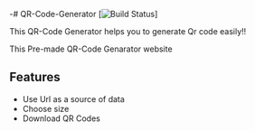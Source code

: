 -# QR-Code-Generator
[![Build Status](https://enchanting-llama-b91ea1.netlify.app/)]

This QR-Code Generator helps you to generate Qr code easily!!

This Pre-made QR-Code Genarator website

## Features

- Use Url as a source of data
- Choose size
- Download QR Codes
